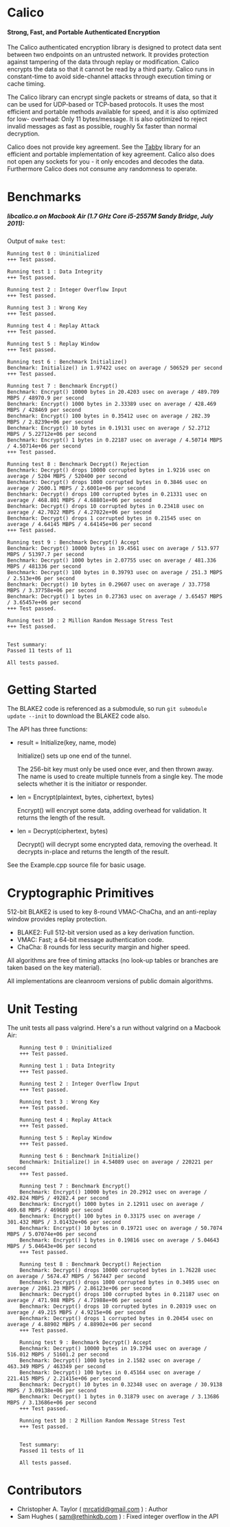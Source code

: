 # Calico
#### Strong, Fast, and Portable Authenticated Encryption

The Calico authenticated encryption library is designed to protect data sent
between two endpoints on an untrusted network.  It provides protection against
tampering of the data through replay or modification.  Calico encrypts the
data so that it cannot be read by a third party.  Calico runs in constant-time
to avoid side-channel attacks through execution timing or cache timing.

The Calico library can encrypt single packets or streams of data, so that it
can be used for UDP-based or TCP-based protocols.  It uses the most efficient
and portable methods available for speed, and it is also optimized for low-
overhead: Only 11 bytes/message.  It is also optimized to reject invalid
messages as fast as possible, roughly 5x faster than normal decryption.

Calico does not provide key agreement.  See the [Tabby](https://github.com/catid/tabby)
library for an efficient and portable implementation of key agreement.  Calico
also does not open any sockets for you - it only encodes and decodes the data.
Furthermore Calico does not consume any randomness to operate.


Benchmarks
==========

##### libcalico.a on Macbook Air (1.7 GHz Core i5-2557M Sandy Bridge, July 2011):

Output of `make test`:

~~~
Running test 0 : Uninitialized
+++ Test passed.

Running test 1 : Data Integrity
+++ Test passed.

Running test 2 : Integer Overflow Input
+++ Test passed.

Running test 3 : Wrong Key
+++ Test passed.

Running test 4 : Replay Attack
+++ Test passed.

Running test 5 : Replay Window
+++ Test passed.

Running test 6 : Benchmark Initialize()
Benchmark: Initialize() in 1.97422 usec on average / 506529 per second
+++ Test passed.

Running test 7 : Benchmark Encrypt()
Benchmark: Encrypt() 10000 bytes in 20.4203 usec on average / 489.709 MBPS / 48970.9 per second
Benchmark: Encrypt() 1000 bytes in 2.33389 usec on average / 428.469 MBPS / 428469 per second
Benchmark: Encrypt() 100 bytes in 0.35412 usec on average / 282.39 MBPS / 2.8239e+06 per second
Benchmark: Encrypt() 10 bytes in 0.19131 usec on average / 52.2712 MBPS / 5.22712e+06 per second
Benchmark: Encrypt() 1 bytes in 0.22187 usec on average / 4.50714 MBPS / 4.50714e+06 per second
+++ Test passed.

Running test 8 : Benchmark Decrypt() Rejection
Benchmark: Decrypt() drops 10000 corrupted bytes in 1.9216 usec on average / 5204 MBPS / 520400 per second
Benchmark: Decrypt() drops 1000 corrupted bytes in 0.3846 usec on average / 2600.1 MBPS / 2.6001e+06 per second
Benchmark: Decrypt() drops 100 corrupted bytes in 0.21331 usec on average / 468.801 MBPS / 4.68801e+06 per second
Benchmark: Decrypt() drops 10 corrupted bytes in 0.23418 usec on average / 42.7022 MBPS / 4.27022e+06 per second
Benchmark: Decrypt() drops 1 corrupted bytes in 0.21545 usec on average / 4.64145 MBPS / 4.64145e+06 per second
+++ Test passed.

Running test 9 : Benchmark Decrypt() Accept
Benchmark: Decrypt() 10000 bytes in 19.4561 usec on average / 513.977 MBPS / 51397.7 per second
Benchmark: Decrypt() 1000 bytes in 2.07755 usec on average / 481.336 MBPS / 481336 per second
Benchmark: Decrypt() 100 bytes in 0.39793 usec on average / 251.3 MBPS / 2.513e+06 per second
Benchmark: Decrypt() 10 bytes in 0.29607 usec on average / 33.7758 MBPS / 3.37758e+06 per second
Benchmark: Decrypt() 1 bytes in 0.27363 usec on average / 3.65457 MBPS / 3.65457e+06 per second
+++ Test passed.

Running test 10 : 2 Million Random Message Stress Test
+++ Test passed.


Test summary:
Passed 11 tests of 11

All tests passed.
~~~


Getting Started
===============

The BLAKE2 code is referenced as a submodule, so run `git submodule update --init` to download the BLAKE2 code also.

The API has three functions:

+ result = Initialize(key, name, mode)

	Initialize() sets up one end of the tunnel.

	The 256-bit key must only be used once ever, and then thrown away.
	The name is used to create multiple tunnels from a single key.
	The mode selects whether it is the initiator or responder.

+ len = Encrypt(plaintext, bytes, ciphertext, bytes)

	Encrypt() will encrypt some data, adding overhead for validation.
	It returns the length of the result.

+ len = Decrypt(ciphertext, bytes)

	Decrypt() will decrypt some encrypted data, removing the overhead.
	It decrypts in-place and returns the length of the result.

See the Example.cpp source file for basic usage.


Cryptographic Primitives
========================

512-bit BLAKE2 is used to key 8-round VMAC-ChaCha,
and an anti-replay window provides replay protection.

+ BLAKE2: Full 512-bit version used as a key derivation function.
+ VMAC: Fast; a 64-bit message authentication code.
+ ChaCha: 8 rounds for less security margin and higher speed.

All algorithms are free of timing attacks (no look-up tables or branches are
taken based on the key material).

All implementations are cleanroom versions of public domain algorithms.


Unit Testing
============
The unit tests all pass valgrind.  Here's a run without valgrind on a Macbook Air:

~~~
    Running test 0 : Uninitialized
    +++ Test passed.

    Running test 1 : Data Integrity
    +++ Test passed.

    Running test 2 : Integer Overflow Input
    +++ Test passed.

    Running test 3 : Wrong Key
    +++ Test passed.

    Running test 4 : Replay Attack
    +++ Test passed.

    Running test 5 : Replay Window
    +++ Test passed.

    Running test 6 : Benchmark Initialize()
    Benchmark: Initialize() in 4.54089 usec on average / 220221 per second
    +++ Test passed.

    Running test 7 : Benchmark Encrypt()
    Benchmark: Encrypt() 10000 bytes in 20.2912 usec on average / 492.824 MBPS / 49282.4 per second
    Benchmark: Encrypt() 1000 bytes in 2.12911 usec on average / 469.68 MBPS / 469680 per second
    Benchmark: Encrypt() 100 bytes in 0.33175 usec on average / 301.432 MBPS / 3.01432e+06 per second
    Benchmark: Encrypt() 10 bytes in 0.19721 usec on average / 50.7074 MBPS / 5.07074e+06 per second
    Benchmark: Encrypt() 1 bytes in 0.19816 usec on average / 5.04643 MBPS / 5.04643e+06 per second
    +++ Test passed.

    Running test 8 : Benchmark Decrypt() Rejection
    Benchmark: Decrypt() drops 10000 corrupted bytes in 1.76228 usec on average / 5674.47 MBPS / 567447 per second
    Benchmark: Decrypt() drops 1000 corrupted bytes in 0.3495 usec on average / 2861.23 MBPS / 2.86123e+06 per second
    Benchmark: Decrypt() drops 100 corrupted bytes in 0.21187 usec on average / 471.988 MBPS / 4.71988e+06 per second
    Benchmark: Decrypt() drops 10 corrupted bytes in 0.20319 usec on average / 49.215 MBPS / 4.9215e+06 per second
    Benchmark: Decrypt() drops 1 corrupted bytes in 0.20454 usec on average / 4.88902 MBPS / 4.88902e+06 per second
    +++ Test passed.

    Running test 9 : Benchmark Decrypt() Accept
    Benchmark: Decrypt() 10000 bytes in 19.3794 usec on average / 516.012 MBPS / 51601.2 per second
    Benchmark: Decrypt() 1000 bytes in 2.1582 usec on average / 463.349 MBPS / 463349 per second
    Benchmark: Decrypt() 100 bytes in 0.45164 usec on average / 221.415 MBPS / 2.21415e+06 per second
    Benchmark: Decrypt() 10 bytes in 0.32348 usec on average / 30.9138 MBPS / 3.09138e+06 per second
    Benchmark: Decrypt() 1 bytes in 0.31879 usec on average / 3.13686 MBPS / 3.13686e+06 per second
    +++ Test passed.

    Running test 10 : 2 Million Random Message Stress Test
    +++ Test passed.


    Test summary:
    Passed 11 tests of 11

    All tests passed.
~~~


Contributors
============

* Christopher A. Taylor ( mrcatid@gmail.com ) : Author
* Sam Hughes ( sam@rethinkdb.com ) : Fixed integer overflow in the API

